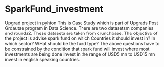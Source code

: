 # SparkFund_investment
Upgrad project in pyhton
This is Case Study which is part of Upgrads Post Grdautae program in Data Science. There are two datasetsm  companies and rounds2. These datasets are taken from crunchbase. The objective of the project is advise spark fund on
  which Countries it should invest in?
  In which sector?
  WHat should be the fund type?
The above questions have to be constrained by the condition that spark fund will 
  invest where most investments are being done
  invest in the range of USD5 mn to USD15 mn
  invest in english speaking countries.
  

